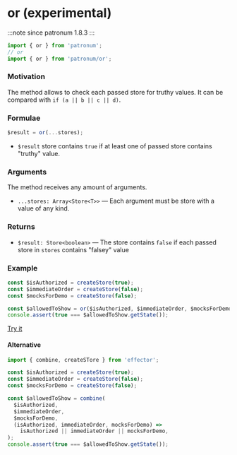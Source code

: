 # or (experimental)

:::note since
patronum 1.8.3
:::

```ts
import { or } from 'patronum';
// or
import { or } from 'patronum/or';
```

### Motivation

The method allows to check each passed store for truthy values.
It can be compared with `if (a || b || c || d)`.

### Formulae

```ts
$result = or(...stores);
```

- `$result` store contains `true` if at least one of passed store contains "truthy" value.

### Arguments

The method receives any amount of arguments.

- `...stores: Array<Store<T>>` — Each argument must be store with a value of any kind.

### Returns

- `$result: Store<boolean>` — The store contains `false` if each passed store in `stores` contains "falsey" value

### Example

```ts
const $isAuthorized = createStore(true);
const $immediateOrder = createStore(false);
const $mocksForDemo = createStore(false);

const $allowedToShow = or($isAuthorized, $immediateOrder, $mocksForDemo);
console.assert(true === $allowedToShow.getState());
```

[Try it](https://share.effector.dev/H9cDYEp5)

#### Alternative

```ts
import { combine, createSTore } from 'effector';

const $isAuthorized = createStore(true);
const $immediateOrder = createStore(false);
const $mocksForDemo = createStore(false);

const $allowedToShow = combine(
  $isAuthorized,
  $immediateOrder,
  $mocksForDemo,
  (isAuthorized, immediateOrder, mocksForDemo) =>
    isAuthorized || immediateOrder || mocksForDemo,
);
console.assert(true === $allowedToShow.getState());
```
